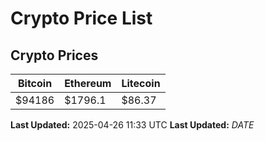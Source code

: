 # Crypto Price List

## Crypto Prices
| Bitcoin | Ethereum | Litecoin |
| ------- | -------- | -------- |
| $94186 | $1796.1 | $86.37 |
**Last Updated:** 2025-04-26 11:33 UTC
**Last Updated:** $DATE$
